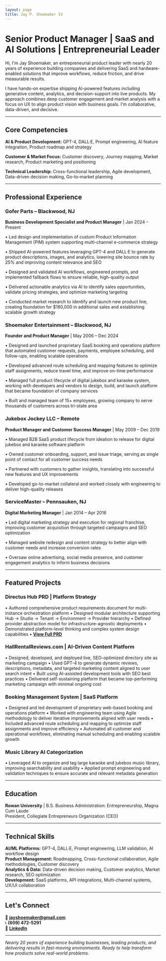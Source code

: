 ```yaml
---
layout: page
title: Jay P. Shoemaker IV
---
```


# Senior Product Manager | SaaS and AI Solutions | Entrepreneurial Leader

Hi, I'm Jay Shoemaker, an entrepreneurial product leader with nearly 20 years of experience building companies and delivering SaaS and hardware-enabled solutions that improve workflows, reduce friction, and drive measurable results.

I have hands-on expertise shipping AI-powered features including generative content, analytics, and decision-support into live products. My approach combines deep customer engagement and market analysis with a focus on UX to align product vision with business goals. I'm collaborative, data-driven, and decisive.

---

## Core Competencies

**AI & Product Development:** GPT-4, DALL·E, Prompt engineering, AI feature integration, Product roadmap and strategy

**Customer & Market Focus:** Customer discovery, Journey mapping, Market research, Product marketing and positioning

**Technical Leadership:** Cross-functional leadership, Agile development, Data-driven decision making, Go-to-market planning

---

## Professional Experience

### **Gofer Parts** – Blackwood, NJ
**Business Development Specialist and Product Manager** | Jan 2024 – Present

• Led design and implementation of custom Product Information Management (PIM) system supporting multi-channel e-commerce strategy

• Shipped AI-powered features leveraging GPT-4 and DALL·E to generate product descriptions, images, and analytics, lowering site bounce rate by 25% and improving content relevance and SEO

• Designed and validated AI workflows, engineered prompts, and implemented fallback flows to ensure reliable, high-quality output

• Delivered actionable analytics via AI to identify sales opportunities, validate pricing strategies, and optimize marketing targeting

• Conducted market research to identify and launch new product line, creating foundation for $180,000 in additional sales and establishing scalable growth strategy

### **Shoemaker Entertainment** – Blackwood, NJ  
**Founder and Product Manager** | May 2006 – Dec 2024

• Designed and launched proprietary SaaS booking and operations platform that automated customer requests, payments, employee scheduling, and follow-ups, enabling scalable operations

• Developed advanced route scheduling and mapping features to optimize staff assignments, reduce travel time, and improve on-time performance

• Managed full product lifecycle of digital jukebox and karaoke system, working with developers and vendors to design, build, and launch platform that became foundation of company services

• Built and managed team of 15+ employees, growing company to serve thousands of customers across tri-state area

### **Jukebox Jockey LLC** – Remote
**Product Manager and Customer Success Manager** | May 2009 – Dec 2019

• Managed B2B SaaS product lifecycle from ideation to release for digital jukebox and karaoke software platform

• Owned customer onboarding, support, and issue triage, serving as single point of contact for all customer success needs

• Partnered with customers to gather insights, translating into successful new features and UX improvements

• Developed go-to-market collateral and worked closely with engineering to deliver high-quality releases

### **ServiceMaster** – Pennsauken, NJ
**Digital Marketing Manager** | Jan 2014 – Apr 2016

• Led digital marketing strategy and execution for regional franchise, improving customer acquisition through targeted campaigns and SEO optimization

• Managed website redesign and content strategy to better align with customer needs and increase conversion rates

• Oversaw online advertising, social media presence, and customer engagement analytics to inform business decisions

---

## Featured Projects

### **Directus Hub PRD | Platform Strategy**
• Authored comprehensive product requirements document for multi-instance orchestration platform
• Designed modular architecture supporting Hub → Studio → Tenant → Environment → Provider hierarchy
• Defined provider abstraction model for infrastructure-agnostic deployments
• Demonstrated platform-level thinking and complex system design capabilities
• **[View Full PRD](https://github.com/directus/directus/discussions/25544)**

### **HallRentalReviews.com | AI-Driven Content Platform**
• Designed, developed, and deployed live, SEO-optimized directory site as marketing campaign
• Used GPT-4 to generate dynamic reviews, descriptions, metadata, and targeted marketing content aligned to user search intent
• Built using AI-assisted development tools with SEO best practices
• Delivered self-sustaining platform that became top-performing marketing campaign with minimal ongoing cost

### **Booking Management System | SaaS Platform**
• Designed and led development of proprietary web-based booking and operations platform
• Worked with engineering team using Agile methodology to deliver iterative improvements aligned with user needs
• Included advanced route scheduling and mapping to optimize staff assignments and improve efficiency
• Automated all customer and operational workflows, eliminating manual scheduling and enabling scalable growth

### **Music Library AI Categorization**
• Leveraged AI to organize and tag large karaoke and jukebox music library, improving searchability and usability
• Applied prompt engineering and validation techniques to ensure accurate and relevant metadata generation

---

## Education

**Rowan University** | B.S. Business Administration: Entrepreneurship, Magna Cum Laude  
President, Collegiate Entrepreneurs Organization (CEO)

---

## Technical Skills

**AI/ML Platforms:** GPT-4, DALL·E, Prompt engineering, LLM validation, AI workflow design  
**Product Management:** Roadmapping, Cross-functional collaboration, Agile methodologies, Customer discovery  
**Analytics & Data:** Data-driven decision making, Customer analytics, Market research, SEO optimization  
**Development:** SaaS platforms, API integrations, Multi-channel systems, UX/UI collaboration

---

## Let's Connect

📧 **[jayshoemaker@gmail.com](mailto:jayshoemaker@gmail.com)**  
📞 **(609) 472-5291**  
🔗 **[LinkedIn](https://linkedin.com/in/jayshoe)**

---

*Nearly 20 years of experience building businesses, leading products, and delivering results in fast-moving environments. Ready to help transform how products solve real-world problems.*
